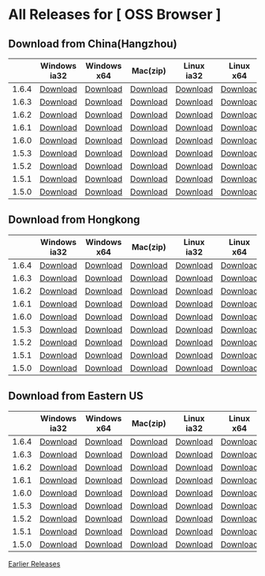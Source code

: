 # All Releases for [ OSS Browser ]

## Download from China(Hangzhou)

||Windows ia32|Windows x64| Mac(zip) |Linux ia32|Linux x64|Release note|
  |-----|-----|-----|-----|--------|--------|---|
|1.6.4|[Download](https://luogc.oss-cn-hangzhou.aliyuncs.com/oss-browser-publish/1.6.4/oss-browser-win32-ia32.zip) |[Download](https://luogc.oss-cn-hangzhou.aliyuncs.com/oss-browser-publish/1.6.4/oss-browser-win32-x64.zip) |  [Download](https://luogc.oss-cn-hangzhou.aliyuncs.com/oss-browser-publish/1.6.4/oss-browser-darwin-x64.zip) | [Download](https://luogc.oss-cn-hangzhou.aliyuncs.com/oss-browser-publish/1.6.4/oss-browser-linux-ia32.zip) | [Download](https://luogc.oss-cn-hangzhou.aliyuncs.com/oss-browser-publish/1.6.4/oss-browser-linux-x64.zip)|[1.6.4.md](release-notes/1.6.4.en-US.md)|
|1.6.3|[Download](https://luogc.oss-cn-hangzhou.aliyuncs.com/oss-browser-publish/1.6.3/oss-browser-win32-ia32.zip) |[Download](https://luogc.oss-cn-hangzhou.aliyuncs.com/oss-browser-publish/1.6.3/oss-browser-win32-x64.zip) |  [Download](https://luogc.oss-cn-hangzhou.aliyuncs.com/oss-browser-publish/1.6.3/oss-browser-darwin-x64.zip) | [Download](https://luogc.oss-cn-hangzhou.aliyuncs.com/oss-browser-publish/1.6.3/oss-browser-linux-ia32.zip) | [Download](https://luogc.oss-cn-hangzhou.aliyuncs.com/oss-browser-publish/1.6.3/oss-browser-linux-x64.zip)|[1.6.3.md](release-notes/1.6.3.en-US.md)|
|1.6.2|[Download](https://luogc.oss-cn-hangzhou.aliyuncs.com/oss-browser-publish/1.6.2/oss-browser-win32-ia32.zip) |[Download](https://luogc.oss-cn-hangzhou.aliyuncs.com/oss-browser-publish/1.6.2/oss-browser-win32-x64.zip) |  [Download](https://luogc.oss-cn-hangzhou.aliyuncs.com/oss-browser-publish/1.6.2/oss-browser-darwin-x64.zip) | [Download](https://luogc.oss-cn-hangzhou.aliyuncs.com/oss-browser-publish/1.6.2/oss-browser-linux-ia32.zip) | [Download](https://luogc.oss-cn-hangzhou.aliyuncs.com/oss-browser-publish/1.6.2/oss-browser-linux-x64.zip)|[1.6.2.md](release-notes/1.6.2.en-US.md)|
|1.6.1|[Download](https://luogc.oss-cn-hangzhou.aliyuncs.com/oss-browser-publish/1.6.1/oss-browser-win32-ia32.zip) |[Download](https://luogc.oss-cn-hangzhou.aliyuncs.com/oss-browser-publish/1.6.1/oss-browser-win32-x64.zip) |  [Download](https://luogc.oss-cn-hangzhou.aliyuncs.com/oss-browser-publish/1.6.1/oss-browser-darwin-x64.zip) | [Download](https://luogc.oss-cn-hangzhou.aliyuncs.com/oss-browser-publish/1.6.1/oss-browser-linux-ia32.zip) | [Download](https://luogc.oss-cn-hangzhou.aliyuncs.com/oss-browser-publish/1.6.1/oss-browser-linux-x64.zip)|[1.6.1.md](release-notes/1.6.1.en-US.md)|
|1.6.0|[Download](https://luogc.oss-cn-hangzhou.aliyuncs.com/oss-browser-publish/1.6.0/oss-browser-win32-ia32.zip) |[Download](https://luogc.oss-cn-hangzhou.aliyuncs.com/oss-browser-publish/1.6.0/oss-browser-win32-x64.zip) |  [Download](https://luogc.oss-cn-hangzhou.aliyuncs.com/oss-browser-publish/1.6.0/oss-browser-darwin-x64.zip) | [Download](https://luogc.oss-cn-hangzhou.aliyuncs.com/oss-browser-publish/1.6.0/oss-browser-linux-ia32.zip) | [Download](https://luogc.oss-cn-hangzhou.aliyuncs.com/oss-browser-publish/1.6.0/oss-browser-linux-x64.zip)|[1.6.0.md](release-notes/1.6.0.en-US.md)|
|1.5.3|[Download](https://luogc.oss-cn-hangzhou.aliyuncs.com/oss-browser-publish/1.5.3/oss-browser-win32-ia32.zip) |[Download](https://luogc.oss-cn-hangzhou.aliyuncs.com/oss-browser-publish/1.5.3/oss-browser-win32-x64.zip) |  [Download](https://luogc.oss-cn-hangzhou.aliyuncs.com/oss-browser-publish/1.5.3/oss-browser-darwin-x64.zip) | [Download](https://luogc.oss-cn-hangzhou.aliyuncs.com/oss-browser-publish/1.5.3/oss-browser-linux-ia32.zip) | [Download](https://luogc.oss-cn-hangzhou.aliyuncs.com/oss-browser-publish/1.5.3/oss-browser-linux-x64.zip)|[1.5.3.md](release-notes/1.5.3.en-US.md)|
|1.5.2|[Download](https://luogc.oss-cn-hangzhou.aliyuncs.com/oss-browser-publish/1.5.2/oss-browser-win32-ia32.zip) |[Download](https://luogc.oss-cn-hangzhou.aliyuncs.com/oss-browser-publish/1.5.2/oss-browser-win32-x64.zip) |  [Download](https://luogc.oss-cn-hangzhou.aliyuncs.com/oss-browser-publish/1.5.2/oss-browser-darwin-x64.zip) | [Download](https://luogc.oss-cn-hangzhou.aliyuncs.com/oss-browser-publish/1.5.2/oss-browser-linux-ia32.zip) | [Download](https://luogc.oss-cn-hangzhou.aliyuncs.com/oss-browser-publish/1.5.2/oss-browser-linux-x64.zip)|[1.5.2.md](release-notes/1.5.2.en-US.md)|
|1.5.1|[Download](https://luogc.oss-cn-hangzhou.aliyuncs.com/oss-browser-publish/1.5.1/oss-browser-win32-ia32.zip) |[Download](https://luogc.oss-cn-hangzhou.aliyuncs.com/oss-browser-publish/1.5.1/oss-browser-win32-x64.zip) |  [Download](https://luogc.oss-cn-hangzhou.aliyuncs.com/oss-browser-publish/1.5.1/oss-browser-darwin-x64.zip) | [Download](https://luogc.oss-cn-hangzhou.aliyuncs.com/oss-browser-publish/1.5.1/oss-browser-linux-ia32.zip) | [Download](https://luogc.oss-cn-hangzhou.aliyuncs.com/oss-browser-publish/1.5.1/oss-browser-linux-x64.zip)|[1.5.1.md](release-notes/1.5.1.md)|
|1.5.0|[Download](https://luogc.oss-cn-hangzhou.aliyuncs.com/oss-browser-publish/1.5.0/oss-browser-win32-ia32.zip) |[Download](https://luogc.oss-cn-hangzhou.aliyuncs.com/oss-browser-publish/1.5.0/oss-browser-win32-x64.zip) |  [Download](https://luogc.oss-cn-hangzhou.aliyuncs.com/oss-browser-publish/1.5.0/oss-browser-darwin-x64.zip) | [Download](https://luogc.oss-cn-hangzhou.aliyuncs.com/oss-browser-publish/1.5.0/oss-browser-linux-ia32.zip) | [Download](https://luogc.oss-cn-hangzhou.aliyuncs.com/oss-browser-publish/1.5.0/oss-browser-linux-x64.zip)|[1.5.0.md](release-notes/1.5.0.md)|

## Download from Hongkong

||Windows ia32|Windows x64| Mac(zip) |Linux ia32|Linux x64|Release note|
  |-----|-----|-----|-----|--------|--------|---|
|1.6.4|[Download](https://client-publish-hongkong.oss-cn-hongkong.aliyuncs.com/oss-browser-publish/1.6.4/oss-browser-win32-ia32.zip) |[Download](https://client-publish-hongkong.oss-cn-hongkong.aliyuncs.com/oss-browser-publish/1.6.4/oss-browser-win32-x64.zip) |  [Download](https://client-publish-hongkong.oss-cn-hongkong.aliyuncs.com/oss-browser-publish/1.6.4/oss-browser-darwin-x64.zip) | [Download](https://client-publish-hongkong.oss-cn-hongkong.aliyuncs.com/oss-browser-publish/1.6.4/oss-browser-linux-ia32.zip) | [Download](https://client-publish-hongkong.oss-cn-hongkong.aliyuncs.com/oss-browser-publish/1.6.4/oss-browser-linux-x64.zip)|[1.6.4.md](release-notes/1.6.4.en-US.md)|
|1.6.3|[Download](https://client-publish-hongkong.oss-cn-hongkong.aliyuncs.com/oss-browser-publish/1.6.3/oss-browser-win32-ia32.zip) |[Download](https://client-publish-hongkong.oss-cn-hongkong.aliyuncs.com/oss-browser-publish/1.6.3/oss-browser-win32-x64.zip) |  [Download](https://client-publish-hongkong.oss-cn-hongkong.aliyuncs.com/oss-browser-publish/1.6.3/oss-browser-darwin-x64.zip) | [Download](https://client-publish-hongkong.oss-cn-hongkong.aliyuncs.com/oss-browser-publish/1.6.3/oss-browser-linux-ia32.zip) | [Download](https://client-publish-hongkong.oss-cn-hongkong.aliyuncs.com/oss-browser-publish/1.6.3/oss-browser-linux-x64.zip)|[1.6.3.md](release-notes/1.6.3.en-US.md)|
|1.6.2|[Download](https://client-publish-hongkong.oss-cn-hongkong.aliyuncs.com/oss-browser-publish/1.6.2/oss-browser-win32-ia32.zip) |[Download](https://client-publish-hongkong.oss-cn-hongkong.aliyuncs.com/oss-browser-publish/1.6.2/oss-browser-win32-x64.zip) |  [Download](https://client-publish-hongkong.oss-cn-hongkong.aliyuncs.com/oss-browser-publish/1.6.2/oss-browser-darwin-x64.zip) | [Download](https://client-publish-hongkong.oss-cn-hongkong.aliyuncs.com/oss-browser-publish/1.6.2/oss-browser-linux-ia32.zip) | [Download](https://client-publish-hongkong.oss-cn-hongkong.aliyuncs.com/oss-browser-publish/1.6.2/oss-browser-linux-x64.zip)|[1.6.2.md](release-notes/1.6.2.en-US.md)|
|1.6.1|[Download](https://client-publish-hongkong.oss-cn-hongkong.aliyuncs.com/oss-browser-publish/1.6.1/oss-browser-win32-ia32.zip) |[Download](https://client-publish-hongkong.oss-cn-hongkong.aliyuncs.com/oss-browser-publish/1.6.1/oss-browser-win32-x64.zip) |  [Download](https://client-publish-hongkong.oss-cn-hongkong.aliyuncs.com/oss-browser-publish/1.6.1/oss-browser-darwin-x64.zip) | [Download](https://client-publish-hongkong.oss-cn-hongkong.aliyuncs.com/oss-browser-publish/1.6.1/oss-browser-linux-ia32.zip) | [Download](https://client-publish-hongkong.oss-cn-hongkong.aliyuncs.com/oss-browser-publish/1.6.1/oss-browser-linux-x64.zip)|[1.6.1.md](release-notes/1.6.1.en-US.md)|
|1.6.0|[Download](https://client-publish-hongkong.oss-cn-hongkong.aliyuncs.com/oss-browser-publish/1.6.0/oss-browser-win32-ia32.zip) |[Download](https://client-publish-hongkong.oss-cn-hongkong.aliyuncs.com/oss-browser-publish/1.6.0/oss-browser-win32-x64.zip) |  [Download](https://client-publish-hongkong.oss-cn-hongkong.aliyuncs.com/oss-browser-publish/1.6.0/oss-browser-darwin-x64.zip) | [Download](https://client-publish-hongkong.oss-cn-hongkong.aliyuncs.com/oss-browser-publish/1.6.0/oss-browser-linux-ia32.zip) | [Download](https://client-publish-hongkong.oss-cn-hongkong.aliyuncs.com/oss-browser-publish/1.6.0/oss-browser-linux-x64.zip)|[1.6.0.md](release-notes/1.6.0.en-US.md)|
|1.5.3|[Download](https://client-publish-hongkong.oss-cn-hongkong.aliyuncs.com/oss-browser-publish/1.5.3/oss-browser-win32-ia32.zip) |[Download](https://client-publish-hongkong.oss-cn-hongkong.aliyuncs.com/oss-browser-publish/1.5.3/oss-browser-win32-x64.zip) |  [Download](https://client-publish-hongkong.oss-cn-hongkong.aliyuncs.com/oss-browser-publish/1.5.3/oss-browser-darwin-x64.zip) | [Download](https://client-publish-hongkong.oss-cn-hongkong.aliyuncs.com/oss-browser-publish/1.5.3/oss-browser-linux-ia32.zip) | [Download](https://client-publish-hongkong.oss-cn-hongkong.aliyuncs.com/oss-browser-publish/1.5.3/oss-browser-linux-x64.zip)|[1.5.3.md](release-notes/1.5.3.en-US.md)|
|1.5.2|[Download](https://client-publish-hongkong.oss-cn-hongkong.aliyuncs.com/oss-browser-publish/1.5.2/oss-browser-win32-ia32.zip) |[Download](https://client-publish-hongkong.oss-cn-hongkong.aliyuncs.com/oss-browser-publish/1.5.2/oss-browser-win32-x64.zip) |  [Download](https://client-publish-hongkong.oss-cn-hongkong.aliyuncs.com/oss-browser-publish/1.5.2/oss-browser-darwin-x64.zip) | [Download](https://client-publish-hongkong.oss-cn-hongkong.aliyuncs.com/oss-browser-publish/1.5.2/oss-browser-linux-ia32.zip) | [Download](https://client-publish-hongkong.oss-cn-hongkong.aliyuncs.com/oss-browser-publish/1.5.2/oss-browser-linux-x64.zip)|[1.5.2.md](release-notes/1.5.2.en-US.md)|
|1.5.1|[Download](https://client-publish-hongkong.oss-cn-hongkong.aliyuncs.com/oss-browser-publish/1.5.1/oss-browser-win32-ia32.zip) |[Download](https://client-publish-hongkong.oss-cn-hongkong.aliyuncs.com/oss-browser-publish/1.5.1/oss-browser-win32-x64.zip) |  [Download](https://client-publish-hongkong.oss-cn-hongkong.aliyuncs.com/oss-browser-publish/1.5.1/oss-browser-darwin-x64.zip) | [Download](https://client-publish-hongkong.oss-cn-hongkong.aliyuncs.com/oss-browser-publish/1.5.1/oss-browser-linux-ia32.zip) | [Download](https://client-publish-hongkong.oss-cn-hongkong.aliyuncs.com/oss-browser-publish/1.5.1/oss-browser-linux-x64.zip)|[1.5.1.md](release-notes/1.5.1.md)|
|1.5.0|[Download](https://client-publish-hongkong.oss-cn-hongkong.aliyuncs.com/oss-browser-publish/1.5.0/oss-browser-win32-ia32.zip) |[Download](https://client-publish-hongkong.oss-cn-hongkong.aliyuncs.com/oss-browser-publish/1.5.0/oss-browser-win32-x64.zip) |  [Download](https://client-publish-hongkong.oss-cn-hongkong.aliyuncs.com/oss-browser-publish/1.5.0/oss-browser-darwin-x64.zip) | [Download](https://client-publish-hongkong.oss-cn-hongkong.aliyuncs.com/oss-browser-publish/1.5.0/oss-browser-linux-ia32.zip) | [Download](https://client-publish-hongkong.oss-cn-hongkong.aliyuncs.com/oss-browser-publish/1.5.0/oss-browser-linux-x64.zip)|[1.5.0.md](release-notes/1.5.0.md)|

## Download from Eastern US

||Windows ia32|Windows x64| Mac(zip) |Linux ia32|Linux x64|Release note|
  |-----|-----|-----|-----|--------|--------|---|
|1.6.4|[Download](https://client-publish-useast1.oss-us-east-1.aliyuncs.com/oss-browser-publish/1.6.4/oss-browser-win32-ia32.zip) |[Download](https://client-publish-useast1.oss-us-east-1.aliyuncs.com/oss-browser-publish/1.6.4/oss-browser-win32-x64.zip) |  [Download](https://client-publish-useast1.oss-us-east-1.aliyuncs.com/oss-browser-publish/1.6.4/oss-browser-darwin-x64.zip) | [Download](https://client-publish-useast1.oss-us-east-1.aliyuncs.com/oss-browser-publish/1.6.4/oss-browser-linux-ia32.zip) | [Download](https://client-publish-useast1.oss-us-east-1.aliyuncs.com/oss-browser-publish/1.6.4/oss-browser-linux-x64.zip)|[1.6.4.md](release-notes/1.6.4.en-US.md)|
|1.6.3|[Download](https://client-publish-useast1.oss-us-east-1.aliyuncs.com/oss-browser-publish/1.6.3/oss-browser-win32-ia32.zip) |[Download](https://client-publish-useast1.oss-us-east-1.aliyuncs.com/oss-browser-publish/1.6.3/oss-browser-win32-x64.zip) |  [Download](https://client-publish-useast1.oss-us-east-1.aliyuncs.com/oss-browser-publish/1.6.3/oss-browser-darwin-x64.zip) | [Download](https://client-publish-useast1.oss-us-east-1.aliyuncs.com/oss-browser-publish/1.6.3/oss-browser-linux-ia32.zip) | [Download](https://client-publish-useast1.oss-us-east-1.aliyuncs.com/oss-browser-publish/1.6.3/oss-browser-linux-x64.zip)|[1.6.3.md](release-notes/1.6.3.en-US.md)|
|1.6.2|[Download](https://client-publish-useast1.oss-us-east-1.aliyuncs.com/oss-browser-publish/1.6.2/oss-browser-win32-ia32.zip) |[Download](https://client-publish-useast1.oss-us-east-1.aliyuncs.com/oss-browser-publish/1.6.2/oss-browser-win32-x64.zip) |  [Download](https://client-publish-useast1.oss-us-east-1.aliyuncs.com/oss-browser-publish/1.6.2/oss-browser-darwin-x64.zip) | [Download](https://client-publish-useast1.oss-us-east-1.aliyuncs.com/oss-browser-publish/1.6.2/oss-browser-linux-ia32.zip) | [Download](https://client-publish-useast1.oss-us-east-1.aliyuncs.com/oss-browser-publish/1.6.2/oss-browser-linux-x64.zip)|[1.6.2.md](release-notes/1.6.2.en-US.md)|
|1.6.1|[Download](https://client-publish-useast1.oss-us-east-1.aliyuncs.com/oss-browser-publish/1.6.1/oss-browser-win32-ia32.zip) |[Download](https://client-publish-useast1.oss-us-east-1.aliyuncs.com/oss-browser-publish/1.6.1/oss-browser-win32-x64.zip) |  [Download](https://client-publish-useast1.oss-us-east-1.aliyuncs.com/oss-browser-publish/1.6.1/oss-browser-darwin-x64.zip) | [Download](https://client-publish-useast1.oss-us-east-1.aliyuncs.com/oss-browser-publish/1.6.1/oss-browser-linux-ia32.zip) | [Download](https://client-publish-useast1.oss-us-east-1.aliyuncs.com/oss-browser-publish/1.6.1/oss-browser-linux-x64.zip)|[1.6.1.md](release-notes/1.6.1.en-US.md)|
|1.6.0|[Download](https://client-publish-useast1.oss-us-east-1.aliyuncs.com/oss-browser-publish/1.6.0/oss-browser-win32-ia32.zip) |[Download](https://client-publish-useast1.oss-us-east-1.aliyuncs.com/oss-browser-publish/1.6.0/oss-browser-win32-x64.zip) |  [Download](https://client-publish-useast1.oss-us-east-1.aliyuncs.com/oss-browser-publish/1.6.0/oss-browser-darwin-x64.zip) | [Download](https://client-publish-useast1.oss-us-east-1.aliyuncs.com/oss-browser-publish/1.6.0/oss-browser-linux-ia32.zip) | [Download](https://client-publish-useast1.oss-us-east-1.aliyuncs.com/oss-browser-publish/1.6.0/oss-browser-linux-x64.zip)|[1.6.0.md](release-notes/1.6.0.en-US.md)|
|1.5.3|[Download](https://client-publish-useast1.oss-us-east-1.aliyuncs.com/oss-browser-publish/1.5.3/oss-browser-win32-ia32.zip) |[Download](https://client-publish-useast1.oss-us-east-1.aliyuncs.com/oss-browser-publish/1.5.3/oss-browser-win32-x64.zip) |  [Download](https://client-publish-useast1.oss-us-east-1.aliyuncs.com/oss-browser-publish/1.5.3/oss-browser-darwin-x64.zip) | [Download](https://client-publish-useast1.oss-us-east-1.aliyuncs.com/oss-browser-publish/1.5.3/oss-browser-linux-ia32.zip) | [Download](https://client-publish-useast1.oss-us-east-1.aliyuncs.com/oss-browser-publish/1.5.3/oss-browser-linux-x64.zip)|[1.5.3.md](release-notes/1.5.3.en-US.md)|
|1.5.2|[Download](https://client-publish-useast1.oss-us-east-1.aliyuncs.com/oss-browser-publish/1.5.2/oss-browser-win32-ia32.zip) |[Download](https://client-publish-useast1.oss-us-east-1.aliyuncs.com/oss-browser-publish/1.5.2/oss-browser-win32-x64.zip) |  [Download](https://client-publish-useast1.oss-us-east-1.aliyuncs.com/oss-browser-publish/1.5.2/oss-browser-darwin-x64.zip) | [Download](https://client-publish-useast1.oss-us-east-1.aliyuncs.com/oss-browser-publish/1.5.2/oss-browser-linux-ia32.zip) | [Download](https://client-publish-useast1.oss-us-east-1.aliyuncs.com/oss-browser-publish/1.5.2/oss-browser-linux-x64.zip)|[1.5.2.md](release-notes/1.5.2.en-US.md)|
|1.5.1|[Download](https://client-publish-useast1.oss-us-east-1.aliyuncs.com/oss-browser-publish/1.5.1/oss-browser-win32-ia32.zip) |[Download](https://client-publish-useast1.oss-us-east-1.aliyuncs.com/oss-browser-publish/1.5.1/oss-browser-win32-x64.zip) |  [Download](https://client-publish-useast1.oss-us-east-1.aliyuncs.com/oss-browser-publish/1.5.1/oss-browser-darwin-x64.zip) | [Download](https://client-publish-useast1.oss-us-east-1.aliyuncs.com/oss-browser-publish/1.5.1/oss-browser-linux-ia32.zip) | [Download](https://client-publish-useast1.oss-us-east-1.aliyuncs.com/oss-browser-publish/1.5.1/oss-browser-linux-x64.zip)|[1.5.1.md](release-notes/1.5.1.md)|
|1.5.0|[Download](https://client-publish-useast1.oss-us-east-1.aliyuncs.com/oss-browser-publish/1.5.0/oss-browser-win32-ia32.zip) |[Download](https://client-publish-useast1.oss-us-east-1.aliyuncs.com/oss-browser-publish/1.5.0/oss-browser-win32-x64.zip) |  [Download](https://client-publish-useast1.oss-us-east-1.aliyuncs.com/oss-browser-publish/1.5.0/oss-browser-darwin-x64.zip) | [Download](https://client-publish-useast1.oss-us-east-1.aliyuncs.com/oss-browser-publish/1.5.0/oss-browser-linux-ia32.zip) | [Download](https://client-publish-useast1.oss-us-east-1.aliyuncs.com/oss-browser-publish/1.5.0/oss-browser-linux-x64.zip)|[1.5.0.md](release-notes/1.5.0.md)|


[Earlier Releases](earlier-releases.md)